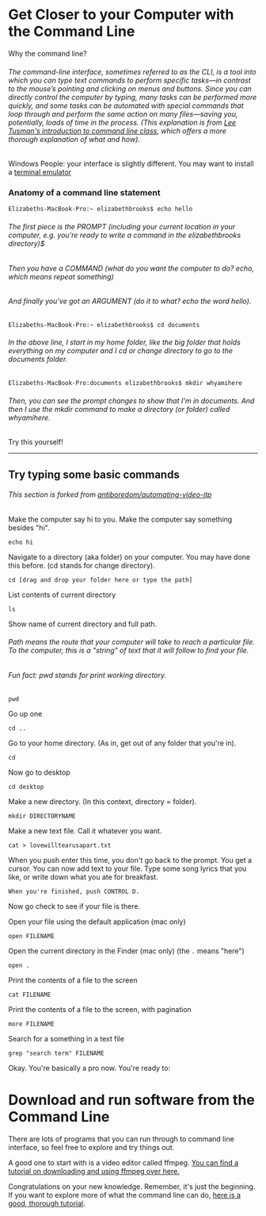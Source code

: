 # Get Closer to your Computer with the Command Line

Why the command line? 
###### The command-line interface, sometimes referred to as the CLI, is a tool into which you can type text commands to perform specific tasks—in contrast to the mouse’s pointing and clicking on menus and buttons. Since you can directly control the computer by typing, many tasks can be performed more quickly, and some tasks can be automated with special commands that loop through and perform the same action on many files—saving you, potentially, loads of time in the process. (This explanation is from [Lee Tusman's introduction to command line class](http://leetusman.com/intermediate-programming/posts/intro-to-command-line/), which offers a more thorough explanation of what and how). 

Windows People: your interface is slightly different. You may want to install a [terminal emulator](http://cmder.net/)

### Anatomy of a command line statement 
```
Elizabeths-MacBook-Pro:~ elizabethbrooks$ echo hello 
```
###### The first piece is the PROMPT (including your current location in your computer, e.g. you're ready to write a command in the elizabethbrooks directory)$  
###### Then you have a COMMAND (what do you want the computer to do? echo, which means repeat something) 
###### And finally you've got an ARGUMENT (do it to what? echo the word hello).

```
Elizabeths-MacBook-Pro:~ elizabethbrooks$ cd documents
```
###### In the above line, I start in my home folder, like the big folder that holds everything on my computer and I cd or change directory to go to the documents folder. 

```
Elizabeths-MacBook-Pro:documents elizabethbrooks$ mkdir whyamihere
```
###### Then, you can see the prompt changes to show that I'm in documents. And then I use the mkdir command to make a directory (or folder) called whyamihere.

Try this yourself! 

-----

## Try typing some basic commands 
###### This section is forked from [antiboredom/automating-video-itp](https://github.com/antiboredom/automating-video-itp)


Make the computer say hi to you. Make the computer say something besides "hi". 

```
echo hi
```

Navigate to a directory (aka folder) on your computer. You may have done this before. (cd stands for change directory). 

```
cd [drag and drop your folder here or type the path] 
```

List contents of current directory 

```
ls 
```

Show name of current directory and full path. 
###### Path means the route that your computer will take to reach a particular file. To the computer, this is a "string" of text that it will follow to find your file. 
###### Fun fact: pwd stands for print working directory. 

```
pwd
```

Go up one

```
cd ..
```

Go to your home directory. (As in, get out of any folder that you're in). 

```
cd
```

Now go to desktop

```
cd desktop
```

Make a new directory. (In this context, directory = folder). 

```
mkdir DIRECTORYNAME
```

Make a new text file. Call it whatever you want. 
```
cat > lovewilltearusapart.txt
```
When you push enter this time, you don't go back to the prompt. You get a cursor. You can now add text to your file.
Type some song lyrics that you like, or write down what you ate for breakfast.
```
When you're finished, push CONTROL D. 
```
Now go check to see if your file is there. 

Open your file using the default application (mac only)

```
open FILENAME
```

Open the current directory in the Finder (mac only)
(the ```.``` means "here")

```
open .
```

Print the contents of a file to the screen

```
cat FILENAME
```

Print the contents of a file to the screen, with pagination

```
more FILENAME
```

Search for a something in a text file

```
grep "search term" FILENAME
```


Okay. You're basically a pro now. You're ready to: 
# Download and run software from the Command Line

There are lots of programs that you can run through to command line interface, so feel free to explore and try things out.

A good one to start with is a video editor called ffmpeg. [You can find a tutorial on downloading and using ffmpeg over here.](https://github.com/antiboredom/automating-video-itp/blob/master/FFMPEG.md)

Congratulations on your new knowledge. Remember, it's just the beginning. If you want to explore more of what the command line can do, [here is a good, thorough tutorial](https://www.learnenough.com/command-line-tutorial/basics). 

